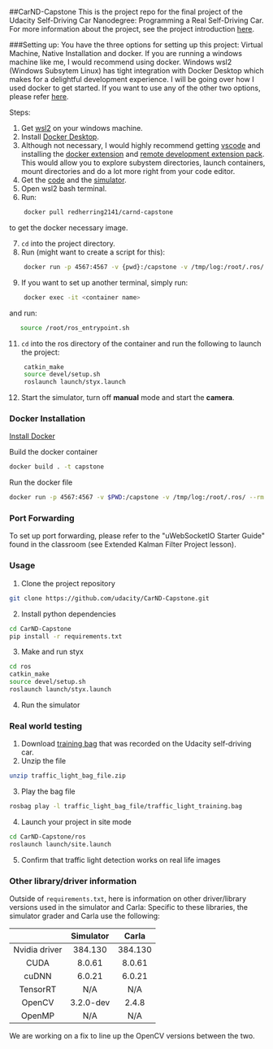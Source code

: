 ##CarND-Capstone
This is the project repo for the final project of the Udacity Self-Driving Car Nanodegree: Programming a Real Self-Driving Car. For more information about the project, see the project introduction [here](https://classroom.udacity.com/nanodegrees/nd013/parts/6047fe34-d93c-4f50-8336-b70ef10cb4b2/modules/e1a23b06-329a-4684-a717-ad476f0d8dff/lessons/462c933d-9f24-42d3-8bdc-a08a5fc866e4/concepts/5ab4b122-83e6-436d-850f-9f4d26627fd9).

###Setting up:
You have the three options for setting up this project: Virtual Machine, Native Installation and docker. 
If you are running a windows machine like me, I would recommend using docker. Windows wsl2 (Windows Subsytem Linux) has tight integration with Docker Desktop which makes for a delightful development experience. 
I will be going over how I used docker to get started. If you want to use any of the other two options, please refer [here](https://github.com/udacity/CarND-Capstone/blob/master/README.md).

Steps:
1. Get [wsl2](https://docs.microsoft.com/en-us/windows/wsl/install-win10) on your windows machine.
2. Install [Docker Desktop](https://www.docker.com/products/docker-desktop).
3. Although not necessary, I would highly recommend getting [vscode](https://code.visualstudio.com/) and installing the [docker extension](https://marketplace.visualstudio.com/items?itemName=ms-azuretools.vscode-docker) and [remote development extension pack](https://marketplace.visualstudio.com/items?itemName=ms-vscode-remote.vscode-remote-extensionpack). This would allow you to explore subystem directories, launch containers, mount directories and do a lot more right from your code editor.
4. Get the [code](https://github.com/nturumel/CarND-Capstone) and the [simulator](https://github.com/udacity/CarND-Capstone/releases).
5. Open wsl2 bash terminal.
6. Run: 
```bash 
    docker pull redherring2141/carnd-capstone
```
 to get the docker necessary image.

7. `cd` into the project directory. 
8.  Run  (might want to create a script for this):
```bash
    docker run -p 4567:4567 -v {pwd}:/capstone -v /tmp/log:/root/.ros/  --name={container_name} --rm -it    redherring2141/carnd-capstone:latest
```
9. If you want to set up another terminal, simply run:
```bash
    docker exec -it <container name>
 ```
 and run:
 ```bash
    source /root/ros_entrypoint.sh 
 ```
11.  `cd` into the ros directory of the container and run the following to launch the project:
```bash
    catkin_make
    source devel/setup.sh
    roslaunch launch/styx.launch
```
12.  Start the simulator, turn off **manual** mode and start the **camera**.     



### Docker Installation
[Install Docker](https://docs.docker.com/engine/installation/)

Build the docker container
```bash
docker build . -t capstone
```

Run the docker file
```bash
docker run -p 4567:4567 -v $PWD:/capstone -v /tmp/log:/root/.ros/ --rm -it capstone
```

### Port Forwarding
To set up port forwarding, please refer to the "uWebSocketIO Starter Guide" found in the classroom (see Extended Kalman Filter Project lesson).

### Usage

1. Clone the project repository
```bash
git clone https://github.com/udacity/CarND-Capstone.git
```

2. Install python dependencies
```bash
cd CarND-Capstone
pip install -r requirements.txt
```
3. Make and run styx
```bash
cd ros
catkin_make
source devel/setup.sh
roslaunch launch/styx.launch
```
4. Run the simulator

### Real world testing
1. Download [training bag](https://s3-us-west-1.amazonaws.com/udacity-selfdrivingcar/traffic_light_bag_file.zip) that was recorded on the Udacity self-driving car.
2. Unzip the file
```bash
unzip traffic_light_bag_file.zip
```
3. Play the bag file
```bash
rosbag play -l traffic_light_bag_file/traffic_light_training.bag
```
4. Launch your project in site mode
```bash
cd CarND-Capstone/ros
roslaunch launch/site.launch
```
5. Confirm that traffic light detection works on real life images

### Other library/driver information
Outside of `requirements.txt`, here is information on other driver/library versions used in the simulator and Carla: 
Specific to these libraries, the simulator grader and Carla use the following:

|        | Simulator | Carla  |
| :-----------: |:-------------:| :-----:|
| Nvidia driver | 384.130 | 384.130 |
| CUDA | 8.0.61 | 8.0.61 |
| cuDNN | 6.0.21 | 6.0.21 |
| TensorRT | N/A | N/A |
| OpenCV | 3.2.0-dev | 2.4.8 |
| OpenMP | N/A | N/A |

We are working on a fix to line up the OpenCV versions between the two.
